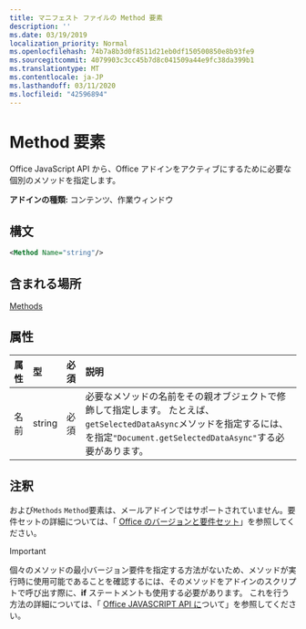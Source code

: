 ```yaml
---
title: マニフェスト ファイルの Method 要素
description: ''
ms.date: 03/19/2019
localization_priority: Normal
ms.openlocfilehash: 74b7a8b3d0f8511d21eb0df150500850e8b93fe9
ms.sourcegitcommit: 4079903c3cc45b7d8c041509a44e9fc38da399b1
ms.translationtype: MT
ms.contentlocale: ja-JP
ms.lasthandoff: 03/11/2020
ms.locfileid: "42596894"
---
```

# <a name="method-element"></a>Method 要素

Office JavaScript API から、Office アドインをアクティブにするために必要な個別のメソッドを指定します。

**アドインの種類:** コンテンツ、作業ウィンドウ

## <a name="syntax"></a>構文

```XML
<Method Name="string"/>
```

## <a name="contained-in"></a>含まれる場所

[Methods](methods.md)

## <a name="attributes"></a>属性

|**属性**|**型**|**必須**|**説明**|
|:-----|:-----|:-----|:-----|
|名前|string|必須|必要なメソッドの名前をその親オブジェクトで修飾して指定します。 たとえば、 `getSelectedDataAsync`メソッドを指定するには、を指定`"Document.getSelectedDataAsync"`する必要があります。|

## <a name="remarks"></a>注釈

および`Methods` `Method`要素は、メールアドインではサポートされていません。要件セットの詳細については、「 [Office のバージョンと要件セット](../../develop/office-versions-and-requirement-sets.md)」を参照してください。

> [!IMPORTANT]
> 個々のメソッドの最小バージョン要件を指定する方法がないため、メソッドが実行時に使用可能であることを確認するには、そのメソッドをアドインのスクリプトで呼び出す際に、**if** ステートメントも使用する必要があります。 これを行う方法の詳細については、「 [Office JAVASCRIPT API に](../../develop/understanding-the-javascript-api-for-office.md)ついて」を参照してください。
